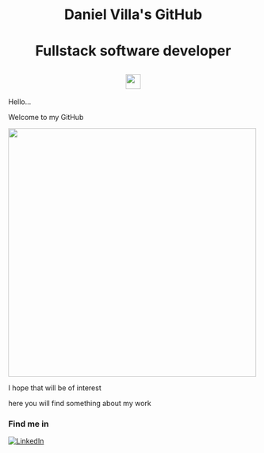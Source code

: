 <h1 align="center">Daniel Villa's GitHub</h1>

<h1 align="center">Fullstack software developer</h1>

<h2 align="center"><img src="https://emojis.slackmojis.com/emojis/images/1531849430/4246/blob-sunglasses.gif?1531849430" width="30"/></h2> 

Hello...
  
Welcome to my GitHub
  
<img align='center' src="https://experienciajoven.com/wp-content/uploads/2020/11/programacion_gamer_001.gif" width="500">
  
I hope that will be of interest
  
here you will find something about my work

<h3 align="left">Find me in</h3>
<p align="left">
  <a href="https://www.linkedin.com/in/danielvillasaldarriaga" target="_blank"><img alt="LinkedIn" src="https://img.shields.io/badge/linkedin-%230077B5.svg?&style=for-the-badge&logo=linkedin&logoColor=white" />
  </a>
</p>

<!--My <a href="https://twitter.com/svilladaniel">Twitter</a>
<!--[![Anurag's GitHub stats](https://github-readme-stats.vercel.app/api?username=Villasdaniel)](https://github.com/anuraghazra/github-readme-stats)

<!--[![Top Langs](https://github-readme-stats.vercel.app/api/top-langs/?username=Villasdaniel&langs_count=8)](https://github.com/anuraghazra/github-readme-stats)



<!--
<p align="center">
  <img align="center" src="https://github-readme-stats.vercel.app/api?username=rogerrendons&theme=vue&show_icons=true" alt="My github stats" />
</p>
-->

<!--
<p align="center">
  <img align="center" src="https://github-readme-stats.vercel.app/api/top-langs/?username=rogerrendons&layout=compact&theme=vue&langs_count=6" alt="My github stats"/>
</p>
<p align="center">
  <a href="https://sourcerer.io/juansedev" target="blank"><img align="center" src="https://github.com/mfcrespo/Github_profile/blob/master/images/logo_sourcerer.png" alt="My programming skills" height="100" width="100" /></a>
</p>
<h3>Where to find me</h3>
<p>
  <a href="https://github.com/rogerrendons" target="_blank"><img alt="Github" src="https://img.shields.io/badge/GitHub-%2312100E.svg?&style=for-the-badge&logo=Github&logoColor=white" />
  </a> <a href="https://twitter.com/rogerrendons" target="_blank"><img alt="Twitter" src="https://img.shields.io/badge/twitter-%231DA1F2.svg?&style=for-the-badge&logo=twitter&logoColor=white" /></a>
  <a href="https://www.linkedin.com/in/rogerrendons" target="_blank"><img alt="LinkedIn" src="https://img.shields.io/badge/linkedin-%230077B5.svg?&style=for-the-badge&logo=linkedin&logoColor=white" />
  </a> <a href="https://medium.com/rogerrendons" target="_blank"><img alt="Medium" src="https://img.shields.io/badge/medium-%2312100E.svg?&style=for-the-badge&logo=medium&logoColor=white" /></a>
</p>
### Hi there 👋
**rogerrendons/rogerrendons** is a ✨ _special_ ✨ repository because its `README.md` (this file) appears on your GitHub profile.
Here are some ideas to get you started:
- 🔭 I’m currently working on ...
- 🌱 I’m currently learning ...
- 👯 I’m looking to collaborate on ...
- 🤔 I’m looking for help with ...
- 💬 Ask me about ...
- 📫 How to reach me: ...
- 😄 Pronouns: ...
- ⚡ Fun fact: ...
-->
